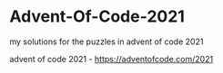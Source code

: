 # Advent-Of-Code-2021
my solutions for the puzzles in advent of code 2021

advent of code 2021 - https://adventofcode.com/2021
